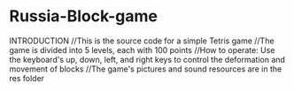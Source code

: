 # Russia-Block-game
INTRODUCTION
//This is the source code for a simple Tetris game
//The game is divided into 5 levels, each with 100 points
//How to operate: Use the keyboard's up, down, left, and right keys to control the deformation and movement of blocks
//The game's pictures and sound resources are in the res folder
